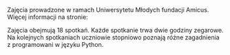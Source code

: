 Zajęcia prowadzone w ramach Uniwersytetu Młodych fundacji Amicus.
Więcej informacji na stronie: 

Zajęcia obejmują 18 spotkań. Każde spotkanie trwa dwie godziny zegarowe.
Na kolejnych spotkaniach uczniowie stopniowo poznają różne zagadnienia z programowani w języku Python.